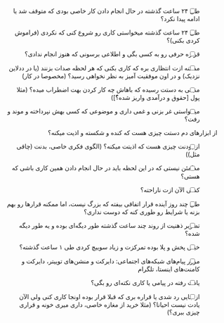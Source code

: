 <div dir="rtl">

- [ ] طی ۲۴ ساعت گذشته در حال انجام دادن کار خاصی بودی که متوقف شد یا ادامه پیدا نکرد؟
 
- [ ] طی ۲۴ ساعت گذشته میخواستی کاری رو شروع کنی که نکردی (فراموش کردی بکنی)؟
 
- [ ] قراره حرفی رو به کسی بگی و اطلاعی برسونی که هنوز انجام ندادی؟
 
- [ ] ممکنه ازت انتظاری بره که کاری بکنی که هر لحظه صدات بزنند (یا در ددلاین نزدیک) و در اون موفقیت آمیز به نظر نخواهی رسید؟ (مخصوصا در کار)
 
- [ ] منبعی به دستت رسیده که باهاش چه کار کردن بهت اضطراب میده؟ (مثلا پول [حقوق و درآمدی واریز شده؟ّ])
 
- [ ] میخواستی غر بزنی و غمی داری و موضوعی که کسی بهش نپرداخته و موند و رفت؟
 
از ابزارهای دم دستت چیزی هست که کنده و شکسته و اذیت میکنه؟
 
- [ ] از بودنت چیزی هست که اذیتت میکنه؟ (الگوی فکری خاصی، بدنت (چاقی مثل))
 
- [ ] مطمئن نیستی که در این لحظه باید در حال انجام دادن همین کاری باشی که هستی؟
 
- [ ] کسی الآن ازت ناراحته؟
 
- [ ] طی چند روز آینده قرار اتفاقی بیفته که بزرگ نیست، اما ممکنه قرارها رو بهم بزنه یا شرایط رو طوری کنه که دوست نداری؟
 
- [ ] تصویر ذهنیت از روند چند ساعت گذشته طور دیگه‌ای بوده و یه طور دیگه شده؟
 
- [ ] خیلی پخش و پلا بوده تمرکزت و زیاد سوییچ کردی طی ۱ ساعت گذشته؟
 
- [ ] مرور پیام‌های شبکه‌های اجتماعی: دایرکت و منشن‌های توییتر، دایرکت و کامنت‌های اینستا، تلگرام
 
- [ ] یادت رفته در پیامی یا کاری نکته‌ای رو بگی؟
 
- [ ] از جایی رد شدی یا قراره بری که قبلا قرار بوده اونجا کاری کنی ولی الآن یادت نیست احیانا؟ (مثلا خرید از مغازه خاصی، داری میری خونه و قراری چیزی ببری؟)

</div>
